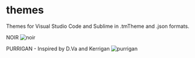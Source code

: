 # themes
Themes for Visual Studio Code and Sublime in .tmTheme and .json formats.


NOIR
![noir](https://68.media.tumblr.com/7205ffe3b5a3a7e10e64fe8e153c404d/tumblr_ovg8cxfQdh1wzfusto2_1280.png)

PURRIGAN - Inspired by D.Va and Kerrigan 
![purrigan](https://68.media.tumblr.com/521a61bc67fcd20b9443dd085c61e0cf/tumblr_ovg8cxfQdh1wzfusto1_1280.png)

